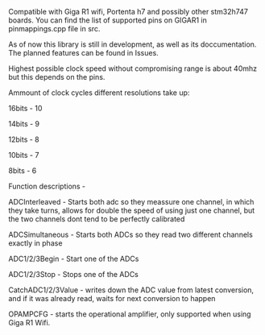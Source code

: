 Compatible with Giga R1 wifi, Portenta h7 and possibly other stm32h747 boards. You can find the list of supported pins on GIGAR1 in pinmappings.cpp file in src.

As of now this library is still in development, as well as its doccumentation. The planned features can be found in Issues.

Highest possible clock speed without compromising range is about 40mhz but this depends on the pins.


Ammount of clock cycles different resolutions take up:

16bits - 10

14bits - 9

12bits - 8

10bits - 7

8bits  - 6


Function descriptions - 

ADCInterleaved - Starts both adc so they meassure one channel, in which they take turns, allows for double the speed of using just one channel, but the two channels dont tend to be perfectly calibrated

ADCSimultaneous - Starts both ADCs so they read two different channels exactly in phase

ADC1/2/3Begin - Start one of the ADCs

ADC1/2/3Stop - Stops one of the ADCs

CatchADC1/2/3Value - writes down the ADC value from latest conversion, and if it was already read, waits for next conversion to happen

OPAMPCFG - starts the operational amplifier, only supported when using Giga R1 Wifi.
